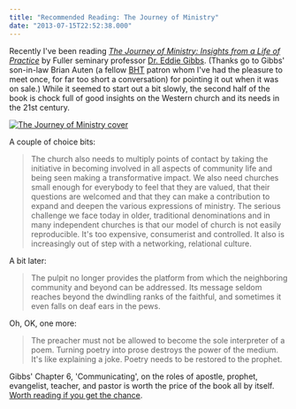 ```yaml
---
title: "Recommended Reading: The Journey of Ministry"
date: "2013-07-15T22:52:38.000"
---
```


Recently I've been reading _[The Journey of Ministry: Insights from a Life of Practice](http://www.amazon.com/gp/product/B0090YCKC8/ref=as_li_ss_tl?ie=UTF8&camp=1789&creative=390957&creativeASIN=B0090YCKC8&linkCode=as2&tag=chrishubbs-20)_ by Fuller seminary professor [Dr. Eddie Gibbs](http://www.fuller.edu/academics/faculty/edmund-gibbs.aspx). (Thanks go to Gibbs' son-in-law Brian Auten (a fellow [BHT](http://www.boarsheadtavern.com) patron whom I've had the pleasure to meet once, for far too short a conversation) for pointing it out when it was on sale.) While it seemed to start out a bit slowly, the second half of the book is chock full of good insights on the Western church and its needs in the 21st century.

[![The Journey of Ministry cover](http://chrishubbs.com/wordpress/wp-content/uploads/2013/07/51R3ep0M1oL-199x300.jpg)](http://www.amazon.com/gp/product/B0090YCKC8/ref=as_li_ss_tl?ie=UTF8&camp=1789&creative=390957&creativeASIN=B0090YCKC8&linkCode=as2&tag=chrishubbs-20)

A couple of choice bits:

> The church also needs to multiply points of contact by taking the initiative in becoming involved in all aspects of community life and being seen making a transformative impact. We also need churches small enough for everybody to feel that they are valued, that their questions are welcomed and that they can make a contribution to expand and deepen the various expressions of ministry. The serious challenge we face today in older, traditional denominations and in many independent churches is that our model of church is not easily reproducible. It's too expensive, consumerist and controlled. It also is increasingly out of step with a networking, relational culture.

A bit later:

> The pulpit no longer provides the platform from which the neighboring community and beyond can be addressed. Its message seldom reaches beyond the dwindling ranks of the faithful, and sometimes it even falls on deaf ears in the pews.

Oh, OK, one more:

> The preacher must not be allowed to become the sole interpreter of a poem. Turning poetry into prose destroys the power of the medium. It's like explaining a joke. Poetry needs to be restored to the prophet.

Gibbs' Chapter 6, 'Communicating', on the roles of apostle, prophet, evangelist, teacher, and pastor is worth the price of the book all by itself. [Worth reading if you get the chance](http://www.amazon.com/gp/product/B0090YCKC8/ref=as_li_ss_tl?ie=UTF8&camp=1789&creative=390957&creativeASIN=B0090YCKC8&linkCode=as2&tag=chrishubbs-20).
